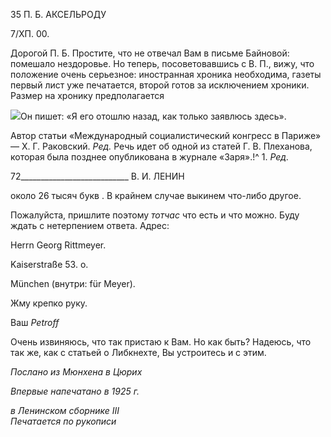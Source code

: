 35 П. Б. АКСЕЛЬРОДУ

7/ХП. 00.

Дорогой П. Б. Простите, что не отвечал Вам в письме Байновой: помешало нездоро­вье. Но теперь, посоветовавшись с В. П., вижу, что положение очень серьезное: ино­странная хроника необходима, газеты первый лист уже печатается, второй готов за ис­ключением хроники. Размер на хронику предполагается

![](file:///C:/Users/bot32/AppData/Local/Temp/msohtmlclip1/01/clip_image001.png)Он пишет: «Я его отошлю назад, как только заявлюсь здесь».

Автор статьи «Международный социалистический конгресс в Париже» — X. Г. Раковский. _Ред._ Речь идет об одной из статей Г. В. Плеханова, которая была позднее опубликована в журнале «За­ря».!^ 1. _Ред._

  

72___________________________ В. И. ЛЕНИН

около 26 тысяч букв . В крайнем случае выкинем что-либо другое.

Пожалуйста, пришлите поэтому _тотчас_ что есть и что можно. Буду ждать с нетер­пением ответа. Адрес:

Herrn Georg Rittmeyer.

Kaiserstraße 53. о.

München (внутри: für Meyer).

Жму крепко руку.

Ваш _Petroff_

Очень извиняюсь, что так пристаю к Вам. Но как быть? Надеюсь, что так же, как с статьей о Либкнехте, Вы устроитесь и с этим.

_Послано из Мюнхена в Цюрих_

_Впервые напечатано в 1925 г._

_в Ленинском сборнике_ _III_                                                                         _Печатается по рукописи_